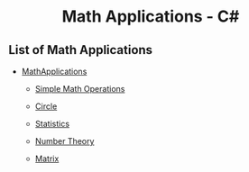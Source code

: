 <div align = "center">

# Math Applications - C#

</div>

## List of Math Applications

* [MathApplications](./)
    
    * [Simple Math Operations](./001_SimpleMathOperations.cs)

    * [Circle](./002_Circle.cs)

    * [Statistics](./003_Statistics.cs)

    * [Number Theory](./004_NumberTheory.cs)

    * [Matrix](./005_Matrix.cs)
